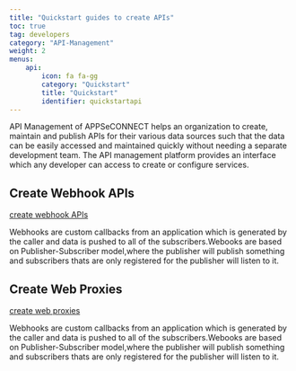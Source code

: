 ```yaml
---
title: "Quickstart guides to create APIs"
toc: true
tag: developers
category: "API-Management"
weight: 2
menus: 
    api: 
        icon: fa fa-gg
        category: "Quickstart"
        title: "Quickstart" 
        identifier: quickstartapi
---
```


API Management of APPSeCONNECT helps an organization to create, maintain and publish APIs for their various data sources such that the data can be easily accessed and maintained quickly without needing a separate development team. The API management platform provides an interface which any developer can access to create or configure services.

## Create Webhook APIs
[create webhook APIs](/api-management/steps-to-create-webhook-endpoint/)

Webhooks are custom callbacks from an application which is generated by the caller and data is pushed to all of the subscribers.Webooks are based on Publisher-Subscriber model,where the publisher will publish something and subscribers thats are only registered for the publisher will listen to it.

## Create Web Proxies
 [create web proxies](/api-management/steps-to-create-proxy-endpoint/)

Webhooks are custom callbacks from an application which is generated by the caller and data is pushed to all of the subscribers.Webooks are based on Publisher-Subscriber model,where the publisher will publish something and subscribers thats are only registered for the publisher will listen to it.